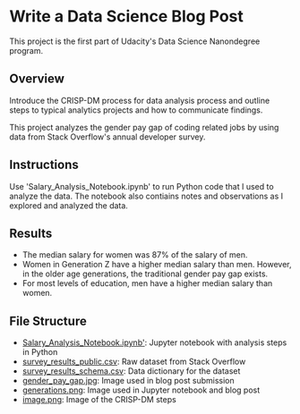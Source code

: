 # Write a Data Science Blog Post

This project is the first part of Udacity's Data Science Nanondegree program.

## Overview
Introduce the CRISP-DM process for data analysis process and outline steps to typical analytics projects and how to communicate findings.

This project analyzes the gender pay gap of coding related jobs by using data from Stack Overflow's annual developer survey.

## Instructions
Use 'Salary_Analysis_Notebook.ipynb' to run Python code that I used to analyze the data. The notebook also contiains notes and observations as I explored and analyzed the data.

## Results
- The median salary for women was 87% of the salary of men. 
- Women in Generation Z have a higher median salary than men. However, in the older age generations, the traditional gender pay gap exists.
- For most levels of education, men have a higher median salary than women.

## File Structure
- <u>Salary_Analysis_Notebook.ipynb'</u>: Jupyter notebook with analysis steps in Python
- <u>survey_results_public.csv</u>: Raw dataset from Stack Overflow
- <u>survey_results_schema.csv</u>: Data dictionary for the dataset
- <u>gender_pay_gap.jpg</u>: Image used in blog post submission
- <u>generations.png</u>: Image used in Jupyter notebook and blog post
- <u>image.png</u>: Image of the CRISP-DM steps